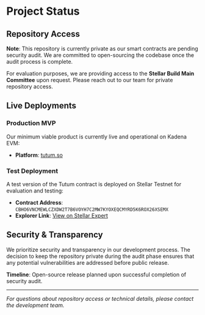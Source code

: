 # Project Status

## Repository Access

**Note**: This repository is currently private as our smart contracts are pending security audit. We are committed to open-sourcing the codebase once the audit process is complete.

For evaluation purposes, we are providing access to the **Stellar Build Main Committee** upon request. Please reach out to our team for private repository access.

## Live Deployments

### Production MVP
Our minimum viable product is currently live and operational on Kadena EVM:
- **Platform**: [tutum.so](https://tutum.so)

### Test Deployment
A test version of the Tutum contract is deployed on Stellar Testnet for evaluation and testing:
- **Contract Address**: `CBHO6VNCMEWLCZXDW2T7B6VOYH7C2MW7KYOXEQCMYRD5K6ROX26XSEMX`
- **Explorer Link**: [View on Stellar Expert](https://stellar.expert/explorer/testnet/contract/CBHO6VNCMEWLCZXDW2T7B6VOYH7C2MW7KYOXEQCMYRD5K6ROX26XSEMX?filter=interface)

## Security & Transparency

We prioritize security and transparency in our development process. The decision to keep the repository private during the audit phase ensures that any potential vulnerabilities are addressed before public release.

**Timeline**: Open-source release planned upon successful completion of security audit.

---

*For questions about repository access or technical details, please contact the development team.*
